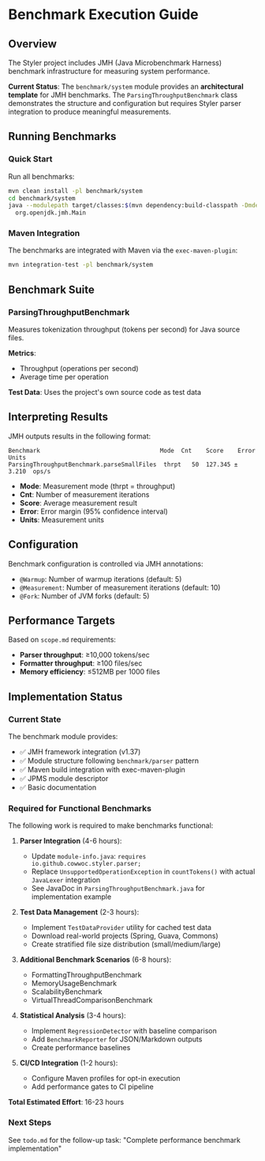 # Benchmark Execution Guide

## Overview

The Styler project includes JMH (Java Microbenchmark Harness) benchmark infrastructure for measuring system performance.

**Current Status**: The `benchmark/system` module provides an **architectural template** for JMH benchmarks. The `ParsingThroughputBenchmark` class demonstrates the structure and configuration but requires Styler parser integration to produce meaningful measurements.

## Running Benchmarks

### Quick Start

Run all benchmarks:
```bash
mvn clean install -pl benchmark/system
cd benchmark/system
java --modulepath target/classes:$(mvn dependency:build-classpath -Dmdep.outputFile=/dev/stdout -q) \
  org.openjdk.jmh.Main
```

### Maven Integration

The benchmarks are integrated with Maven via the `exec-maven-plugin`:

```bash
mvn integration-test -pl benchmark/system
```

## Benchmark Suite

### ParsingThroughputBenchmark

Measures tokenization throughput (tokens per second) for Java source files.

**Metrics**:
- Throughput (operations per second)
- Average time per operation

**Test Data**: Uses the project's own source code as test data

## Interpreting Results

JMH outputs results in the following format:

```
Benchmark                                  Mode  Cnt    Score    Error  Units
ParsingThroughputBenchmark.parseSmallFiles  thrpt   50  127.345 ±  3.210  ops/s
```

- **Mode**: Measurement mode (thrpt = throughput)
- **Cnt**: Number of measurement iterations
- **Score**: Average measurement result
- **Error**: Error margin (95% confidence interval)
- **Units**: Measurement units

## Configuration

Benchmark configuration is controlled via JMH annotations:

- `@Warmup`: Number of warmup iterations (default: 5)
- `@Measurement`: Number of measurement iterations (default: 10)
- `@Fork`: Number of JVM forks (default: 5)

## Performance Targets

Based on `scope.md` requirements:

- **Parser throughput**: ≥10,000 tokens/sec
- **Formatter throughput**: ≥100 files/sec
- **Memory efficiency**: ≤512MB per 1000 files

## Implementation Status

### Current State

The benchmark module provides:
- ✅ JMH framework integration (v1.37)
- ✅ Module structure following `benchmark/parser` pattern
- ✅ Maven build integration with exec-maven-plugin
- ✅ JPMS module descriptor
- ✅ Basic documentation

### Required for Functional Benchmarks

The following work is required to make benchmarks functional:

1. **Parser Integration** (4-6 hours):
   - Update `module-info.java`: `requires io.github.cowwoc.styler.parser;`
   - Replace `UnsupportedOperationException` in `countTokens()` with actual `JavaLexer` integration
   - See JavaDoc in `ParsingThroughputBenchmark.java` for implementation example

2. **Test Data Management** (2-3 hours):
   - Implement `TestDataProvider` utility for cached test data
   - Download real-world projects (Spring, Guava, Commons)
   - Create stratified file size distribution (small/medium/large)

3. **Additional Benchmark Scenarios** (6-8 hours):
   - FormattingThroughputBenchmark
   - MemoryUsageBenchmark
   - ScalabilityBenchmark
   - VirtualThreadComparisonBenchmark

4. **Statistical Analysis** (3-4 hours):
   - Implement `RegressionDetector` with baseline comparison
   - Add `BenchmarkReporter` for JSON/Markdown outputs
   - Create performance baselines

5. **CI/CD Integration** (1-2 hours):
   - Configure Maven profiles for opt-in execution
   - Add performance gates to CI pipeline

**Total Estimated Effort**: 16-23 hours

### Next Steps

See `todo.md` for the follow-up task: "Complete performance benchmark implementation"
